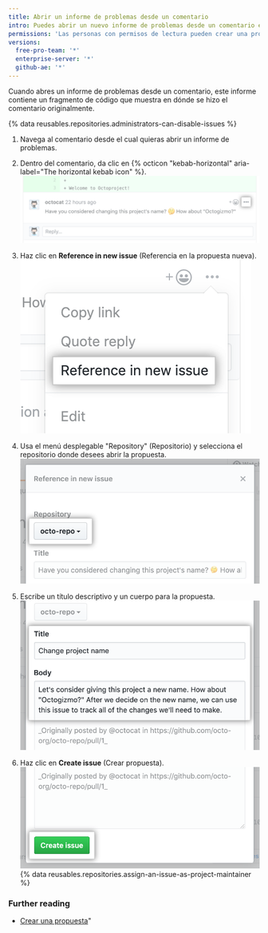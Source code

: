 ```yaml
---
title: Abrir un informe de problemas desde un comentario
intro: Puedes abrir un nuevo informe de problemas desde un comentario específico en un informe de problemas o solicitud de extracción.
permissions: 'Las personas con permisos de lectura pueden crear una propuesta en un repositorio en donde las propuestas se hayan habilitado.'
versions:
  free-pro-team: '*'
  enterprise-server: '*'
  github-ae: '*'
---
```


Cuando abres un informe de problemas desde un comentario, este informe contiene un fragmento de código que muestra en dónde se hizo el comentario originalmente.

{% data reusables.repositories.administrators-can-disable-issues %}

1. Navega al comentario desde el cual quieras abrir un informe de problemas.

2. Dentro del comentario, da clic en {% octicon "kebab-horizontal" aria-label="The horizontal kebab icon" %}. ![Botón Kebab en el comentario de la revisión de solicitud de extracción](/assets/images/help/pull_requests/kebab-in-pull-request-review-comment.png)
3. Haz clic en **Reference in new issue** (Referencia en la propuesta nueva). ![Referencia en el elemento del menú de propuestas nuevas](/assets/images/help/pull_requests/reference-in-new-issue.png)
4. Usa el menú desplegable "Repository" (Repositorio) y selecciona el repositorio donde desees abrir la propuesta. ![Repositorio desplegable para nueva propuesta](/assets/images/help/pull_requests/new-issue-repository.png)
5. Escribe un título descriptivo y un cuerpo para la propuesta. ![Título y cuerpo para la nueva propuesta](/assets/images/help/pull_requests/new-issue-title-and-body.png)
6. Haz clic en **Create issue** (Crear propuesta). ![Botón para crear la nueva propuesta](/assets/images/help/pull_requests/create-issue.png)
{% data reusables.repositories.assign-an-issue-as-project-maintainer %}

### Further reading

- [Crear una propuesta](/github/managing-your-work-on-github/creating-an-issue)"

